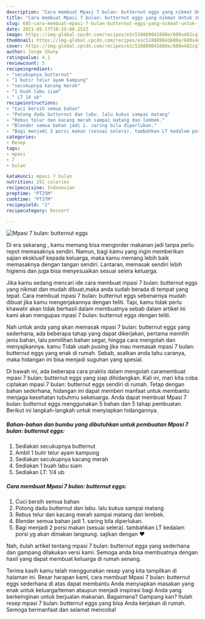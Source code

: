 ```yaml
---
description: "Cara membuat Mpasi 7 bulan: butternut eggs yang nikmat Untuk Jualan"
title: "Cara membuat Mpasi 7 bulan: butternut eggs yang nikmat Untuk Jualan"
slug: 685-cara-membuat-mpasi-7-bulan-butternut-eggs-yang-nikmat-untuk-jualan
date: 2021-05-17T10:25:00.252Z
image: https://img-global.cpcdn.com/recipes/e1c518089841688e/680x482cq70/mpasi-7-bulan-butternut-eggs-foto-resep-utama.jpg
thumbnail: https://img-global.cpcdn.com/recipes/e1c518089841688e/680x482cq70/mpasi-7-bulan-butternut-eggs-foto-resep-utama.jpg
cover: https://img-global.cpcdn.com/recipes/e1c518089841688e/680x482cq70/mpasi-7-bulan-butternut-eggs-foto-resep-utama.jpg
author: Jorge Sharp
ratingvalue: 4.1
reviewcount: 5
recipeingredient:
- "secukupnya butternut"
- "1 butir telur ayam kampung"
- "secukupnya kacang merah"
- "1 buah labu siam"
- " LT 14 ub"
recipeinstructions:
- "Cuci bersih semua bahan"
- "Potong dadu butternut dan labu. lalu kukus sampai matang"
- "Rebus telur dan kacang merah sampai matang dan lembek."
- "Blender semua bahan jadi 1. saring bila diperlukan."
- "Bagi menjadi 2 porsi makan (sesuai selera). tambahkan LT kedalam porsi yg akan dimakan langsung. sajikan dengan ❤️"
categories:
- Resep
tags:
- mpasi
- 7
- bulan

katakunci: mpasi 7 bulan 
nutrition: 251 calories
recipecuisine: Indonesian
preptime: "PT25M"
cooktime: "PT37M"
recipeyield: "2"
recipecategory: Dessert

---
```



![Mpasi 7 bulan: butternut eggs](https://img-global.cpcdn.com/recipes/e1c518089841688e/680x482cq70/mpasi-7-bulan-butternut-eggs-foto-resep-utama.jpg)

Di era  sekarang , kamu memang bisa mengorder makanan jadi tanpa perlu repot memasaknya sendiri. Namun, bagi kamu yang ingin memberikan sajian eksklusif kepada keluarga, maka kamu memang lebih baik memasaknya dengan tangan sendiri. Lantaran, memasak sendiri lebih higienis dan juga bisa menyesuaikan sesuai selera keluarga.

Jika kamu sedang mencari ide cara membuat mpasi 7 bulan: butternut eggs yang nikmat dan mudah dibuat,maka anda sudah berada di tempat yang tepat. Cara membuat mpasi 7 bulan: butternut eggs  sebenarnya mudah dibuat jika kamu mengerjakannya dengan teliti. Tapi, kamu tidak perlu khawatir akan tidak berhasil dalam membuatnya 
sebab dalam artikel ini kami akan mengupas mpasi 7 bulan: butternut eggs dengan teliti.  



Nah untuk anda yang akan memasak mpasi 7 bulan: butternut eggs yang sederhana, ada beberapa tahap yang dapat dikerjakan, pertama memilih jenis bahan, lalu pemilihan bahan segar, hingga cara mengolah dan menyajikannya. kamu Tidak usah pusing jika mau memasak mpasi 7 bulan: butternut eggs yang enak di rumah. Sebab, asalkan anda  tahu caranya, maka hidangan ini bisa menjadi suguhan yang spesial.

Di bawah ini, ada beberapa cara praktis  dalam mengolah caramembuat mpasi 7 bulan: butternut eggs yang siap dihidangkan. Kali ini, mari kita coba ciptakan mpasi 7 bulan: butternut eggs sendiri di rumah. Tetap dengan bahan sederhana, hidangan ini dapat memberi manfaat untuk membantu menjaga kesehatan tubuhmu sekeluarga. Anda dapat membuat Mpasi 7 bulan: butternut eggs menggunakan 5 bahan dan 5 tahap pembuatan. Berikut ini langkah-langkah untuk menyiapkan hidangannya.

<!--inarticleads1-->

##### Bahan-bahan dan bumbu yang dibutuhkan untuk pembuatan Mpasi 7 bulan: butternut eggs:

1. Sediakan secukupnya butternut
1. Ambil 1 butir telur ayam kampung
1. Sediakan secukupnya kacang merah
1. Sediakan 1 buah labu siam
1. Sediakan  LT: 1/4 ub




<!--inarticleads2-->

##### Cara membuat Mpasi 7 bulan: butternut eggs:

1. Cuci bersih semua bahan
1. Potong dadu butternut dan labu. lalu kukus sampai matang
1. Rebus telur dan kacang merah sampai matang dan lembek.
1. Blender semua bahan jadi 1. saring bila diperlukan.
1. Bagi menjadi 2 porsi makan (sesuai selera). tambahkan LT kedalam porsi yg akan dimakan langsung. sajikan dengan ❤️




Nah, itulah artikel tentang  mpasi 7 bulan: butternut eggs  yang sederhana dan gampang dilakukan versi kami. Semoga anda bisa membuatnya dengan hasil yang dapat membuat keluarga di rumah senang. 

Terima kasih kamu telah menggunakan resep yang kita tampilkan di halaman ini. Besar harapan kami, cara membuat  Mpasi 7 bulan: butternut eggs sederhana di atas dapat membantu Anda menyiapkan masakan yang enak untuk keluarga/teman ataupun menjadi inspirasi bagi Anda yang berkeinginan untuk berjualan makanan. Bagaimana? Gampang kan? Itulah resep mpasi 7 bulan: butternut eggs yang bisa Anda kerjakan di rumah. Semoga bermanfaat dan selamat mencoba!


